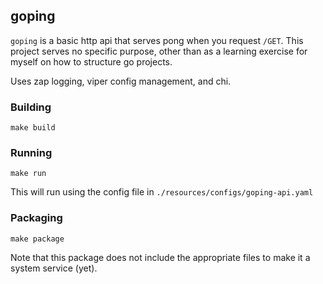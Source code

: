 ## goping

`goping` is a basic http api that serves pong when you request `/GET`. This project serves no specific purpose, other than as a learning exercise for myself on how to structure go projects.

Uses zap logging, viper config management, and chi.

### Building

`make build`

### Running

`make run`

This will run using the config file in `./resources/configs/goping-api.yaml`

### Packaging

`make package`

Note that this package does not include the appropriate files to make it a system service (yet).